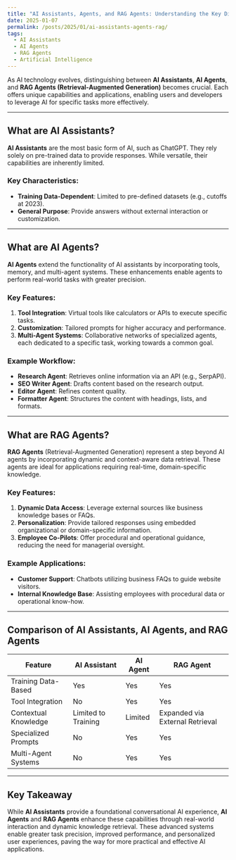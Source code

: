 ```yaml
---
title: "AI Assistants, Agents, and RAG Agents: Understanding the Key Differences"
date: 2025-01-07
permalink: /posts/2025/01/ai-assistants-agents-rag/
tags:
  - AI Assistants
  - AI Agents
  - RAG Agents
  - Artificial Intelligence
---
```


As AI technology evolves, distinguishing between **AI Assistants**, **AI Agents**, and **RAG Agents (Retrieval-Augmented Generation)** becomes crucial. Each offers unique capabilities and applications, enabling users and developers to leverage AI for specific tasks more effectively.

---

## What are AI Assistants?

**AI Assistants** are the most basic form of AI, such as ChatGPT. They rely solely on pre-trained data to provide responses. While versatile, their capabilities are inherently limited.

### Key Characteristics:

- **Training Data-Dependent**: Limited to pre-defined datasets (e.g., cutoffs at 2023).
- **General Purpose**: Provide answers without external interaction or customization.

---

## What are AI Agents?

**AI Agents** extend the functionality of AI assistants by incorporating tools, memory, and multi-agent systems. These enhancements enable agents to perform real-world tasks with greater precision.

### Key Features:

1. **Tool Integration**: Virtual tools like calculators or APIs to execute specific tasks.
2. **Customization**: Tailored prompts for higher accuracy and performance.
3. **Multi-Agent Systems**: Collaborative networks of specialized agents, each dedicated to a specific task, working towards a common goal.

### Example Workflow:

- **Research Agent**: Retrieves online information via an API (e.g., SerpAPI).
- **SEO Writer Agent**: Drafts content based on the research output.
- **Editor Agent**: Refines content quality.
- **Formatter Agent**: Structures the content with headings, lists, and formats.

---

## What are RAG Agents?

**RAG Agents** (Retrieval-Augmented Generation) represent a step beyond AI agents by incorporating dynamic and context-aware data retrieval. These agents are ideal for applications requiring real-time, domain-specific knowledge.

### Key Features:

1. **Dynamic Data Access**: Leverage external sources like business knowledge bases or FAQs.
2. **Personalization**: Provide tailored responses using embedded organizational or domain-specific information.
3. **Employee Co-Pilots**: Offer procedural and operational guidance, reducing the need for managerial oversight.

### Example Applications:

- **Customer Support**: Chatbots utilizing business FAQs to guide website visitors.
- **Internal Knowledge Base**: Assisting employees with procedural data or operational know-how.

---

## Comparison of AI Assistants, AI Agents, and RAG Agents

| **Feature**          | **AI Assistant**    | **AI Agent** | **RAG Agent**                   |
| -------------------- | ------------------- | ------------ | ------------------------------- |
| Training Data-Based  | Yes                 | Yes          | Yes                             |
| Tool Integration     | No                  | Yes          | Yes                             |
| Contextual Knowledge | Limited to Training | Limited      | Expanded via External Retrieval |
| Specialized Prompts  | No                  | Yes          | Yes                             |
| Multi-Agent Systems  | No                  | Yes          | Yes                             |

---

## Key Takeaway

While **AI Assistants** provide a foundational conversational AI experience, **AI Agents** and **RAG Agents** enhance these capabilities through real-world interaction and dynamic knowledge retrieval. These advanced systems enable greater task precision, improved performance, and personalized user experiences, paving the way for more practical and effective AI applications.
